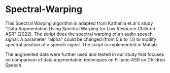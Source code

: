 # Spectral-Warping

This Spectral Warping algorithm is adapted from Kathania et.al's study "Data Augmentation Using Spectral Warping for Low Resource Children ASR" (2022). The script does the spectral warping of an audio speech signal. A parameter "alpha" could be changed (from 0.9 to 1.1) to modify spectral position of a speech signal. The script is implemented in Matlab.

The augmented data were further used and tested in our study that focuses on comparison of data augmentation techniques on Filipino ASR on Children Speech.


